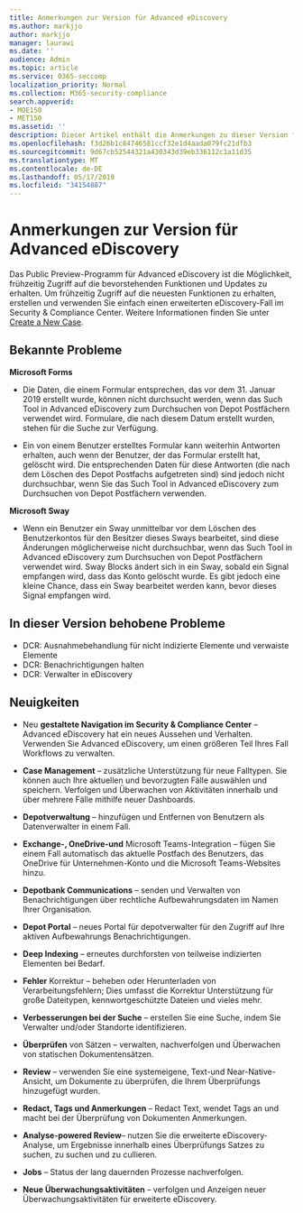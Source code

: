 ```yaml
---
title: Anmerkungen zur Version für Advanced eDiscovery
ms.author: markjjo
author: markjjo
manager: laurawi
ms.date: ''
audience: Admin
ms.topic: article
ms.service: O365-seccomp
localization_priority: Normal
ms.collection: M365-security-compliance
search.appverid:
- MOE150
- MET150
ms.assetid: ''
description: Dieser Artikel enthält die Anmerkungen zu dieser Version für Advanced eDiscovery.
ms.openlocfilehash: f3d26b1c84746581ccf32e1d4aada079fc21dfb3
ms.sourcegitcommit: 9d67cb52544321a430343d39eb336112c1a11d35
ms.translationtype: MT
ms.contentlocale: de-DE
ms.lasthandoff: 05/17/2019
ms.locfileid: "34154887"
---
```

# <a name="release-notes-for-advanced-ediscovery"></a>Anmerkungen zur Version für Advanced eDiscovery

Das Public Preview-Programm für Advanced eDiscovery ist die Möglichkeit, frühzeitig Zugriff auf die bevorstehenden Funktionen und Updates zu erhalten. Um frühzeitig Zugriff auf die neuesten Funktionen zu erhalten, erstellen und verwenden Sie einfach einen erweiterten eDiscovery-Fall im Security & Compliance Center. Weitere Informationen finden Sie unter [Create a New Case](create-new-ediscovery-case.md).

## <a name="known-issues"></a>Bekannte Probleme

**Microsoft Forms**

- Die Daten, die einem Formular entsprechen, das vor dem 31. Januar 2019 erstellt wurde, können nicht durchsucht werden, wenn das Such Tool in Advanced eDiscovery zum Durchsuchen von Depot Postfächern verwendet wird. Formulare, die nach diesem Datum erstellt wurden, stehen für die Suche zur Verfügung.

- Ein von einem Benutzer erstelltes Formular kann weiterhin Antworten erhalten, auch wenn der Benutzer, der das Formular erstellt hat, gelöscht wird. Die entsprechenden Daten für diese Antworten (die nach dem Löschen des Depot Postfachs aufgetreten sind) sind jedoch nicht durchsuchbar, wenn Sie das Such Tool in Advanced eDiscovery zum Durchsuchen von Depot Postfächern verwenden.
 
**Microsoft Sway**

- Wenn ein Benutzer ein Sway unmittelbar vor dem Löschen des Benutzerkontos für den Besitzer dieses Sways bearbeitet, sind diese Änderungen möglicherweise nicht durchsuchbar, wenn das Such Tool in Advanced eDiscovery zum Durchsuchen von Depot Postfächern verwendet wird. Sway Blocks ändert sich in ein Sway, sobald ein Signal empfangen wird, dass das Konto gelöscht wurde. Es gibt jedoch eine kleine Chance, dass ein Sway bearbeitet werden kann, bevor dieses Signal empfangen wird.

## <a name="issues-fixed-in-this-release"></a>In dieser Version behobene Probleme

- DCR: Ausnahmebehandlung für nicht indizierte Elemente und verwaiste Elemente
- DCR: Benachrichtigungen halten
- DCR: Verwalter in eDiscovery

## <a name="whats-new"></a>Neuigkeiten

- Neu **gestaltete Navigation im Security & Compliance Center** – Advanced eDiscovery hat ein neues Aussehen und Verhalten. Verwenden Sie Advanced eDiscovery, um einen größeren Teil Ihres Fall Workflows zu verwalten.

- **Case Management** – zusätzliche Unterstützung für neue Falltypen. Sie können auch Ihre aktuellen und bevorzugten Fälle auswählen und speichern. Verfolgen und Überwachen von Aktivitäten innerhalb und über mehrere Fälle mithilfe neuer Dashboards.

- **Depotverwaltung** – hinzufügen und Entfernen von Benutzern als Datenverwalter in einem Fall.

- **Exchange-, OneDrive-und** Microsoft Teams-Integration – fügen Sie einem Fall automatisch das aktuelle Postfach des Benutzers, das OneDrive für Unternehmen-Konto und die Microsoft Teams-Websites hinzu. 

- **Depotbank Communications** – senden und Verwalten von Benachrichtigungen über rechtliche Aufbewahrungsdaten im Namen Ihrer Organisation.

- **Depot Portal** – neues Portal für depotverwalter für den Zugriff auf Ihre aktiven Aufbewahrungs Benachrichtigungen.

- **Deep Indexing** – erneutes durchforsten von teilweise indizierten Elementen bei Bedarf.

- **Fehler** Korrektur – beheben oder Herunterladen von Verarbeitungsfehlern; Dies umfasst die Korrektur Unterstützung für große Dateitypen, kennwortgeschützte Dateien und vieles mehr. 

- **Verbesserungen bei der Suche** – erstellen Sie eine Suche, indem Sie Verwalter und/oder Standorte identifizieren.

- **Überprüfen** von Sätzen – verwalten, nachverfolgen und Überwachen von statischen Dokumentensätzen.

- **Review** – verwenden Sie eine systemeigene, Text-und Near-Native-Ansicht, um Dokumente zu überprüfen, die Ihrem Überprüfungs hinzugefügt wurden.

- **Redact, Tags und Anmerkungen** – Redact Text, wendet Tags an und macht bei der Überprüfung von Dokumenten Anmerkungen.
  
- **Analyse-powered Review**– nutzen Sie die erweiterte eDiscovery-Analyse, um Ergebnisse innerhalb eines Überprüfungs Satzes zu suchen, zu suchen und zu cullieren.

- **Jobs** – Status der lang dauernden Prozesse nachverfolgen.

- **Neue Überwachungsaktivitäten** – verfolgen und Anzeigen neuer Überwachungsaktivitäten für erweiterte eDiscovery.
